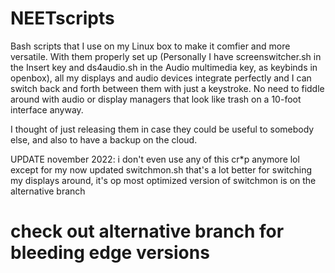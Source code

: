 # NEETscripts
Bash scripts that I use on my Linux box to make it comfier and more versatile.
With them properly set up (Personally I have screenswitcher.sh in the Insert key and ds4audio.sh in the Audio multimedia key, as keybinds in openbox), all my displays and audio devices integrate perfectly and I can switch back and forth between them with just a keystroke. No need to fiddle around with audio or display managers that look like trash on a 10-foot interface anyway.

I thought of just releasing them in case they could be useful to somebody else, and also to have a backup on the cloud.


UPDATE november 2022: i don't even use any of this cr*p anymore lol
except for my now updated switchmon.sh that's a lot better for switching my displays around, it's op
most optimized version of switchmon is on the alternative branch

# check out alternative branch for bleeding edge versions


